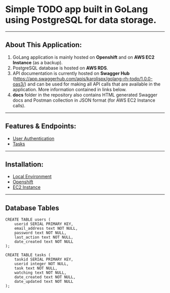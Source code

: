 # Simple TODO app built in GoLang using PostgreSQL for data storage.
***

## About This Application:
1. GoLang application is mainly hosted on **Openshift** and on **AWS EC2 Instance** (as a backup).
2. PostgreSQL database is hosted on **AWS RDS**.
3. API documentation is currently hosted on **Swagger Hub** (https://app.swaggerhub.com/apis/karolispx/golang-rh-todo/1.0.0-oas3/) and can be used for making all API calls that are available in the application. More information contained in links below. 
4. **docs** folder in the repository also contains HTML generated Swagger docs and Postman collection in JSON format (for AWS EC2 Instance calls).

***

## Features & Endpoints:
* [User Authentication](https://github.com/karolispx/golang-rh-todo/wiki/Feature:-User-Authentication)
* [Tasks](https://github.com/karolispx/golang-rh-todo/wiki/Feature:-Tasks)

***

## Installation:
* [Local Environment](https://github.com/karolispx/golang-rh-todo/wiki/Installation:-Local-Environment)
* [Openshift](https://github.com/karolispx/golang-rh-todo/wiki/Installation:-Openshift)
* [EC2 Instance](https://github.com/karolispx/golang-rh-todo/wiki/Installation:-EC2-Instance)

***

## Database Tables
```
CREATE TABLE users (
    userid SERIAL PRIMARY KEY,
    email_address text NOT NULL,
    password text NOT NULL,
    last_action text NOT NULL,
    date_created text NOT NULL
);

CREATE TABLE tasks (
    taskid SERIAL PRIMARY KEY,
    userid integer NOT NULL,    
    task text NOT NULL,
    watching text NOT NULL,
    date_created text NOT NULL,
    date_updated text NOT NULL
);
```
